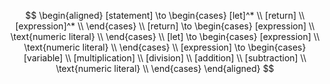 $$
\begin{aligned}
[statement] \to \begin{cases}
        [let]^* \\
        [return] \\
        [expression]^* \\
    \end{cases} \\
    [return] \to \begin{cases}
        [expression] \\
        \text{numeric literal} \\
    \end{cases} \\
    [let] \to
    \begin{cases}
        [expression] \\
        \text{numeric literal} \\
    \end{cases} \\
    [expression] \to \begin{cases}
        [variable] \\
        [multiplication] \\
        [division] \\
        [addition] \\
        [subtraction] \\
        \text{numeric literal} \\
    \end{cases}
\end{aligned}
$$